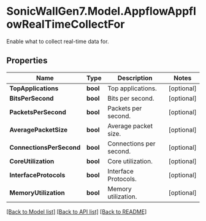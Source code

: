 # SonicWallGen7.Model.AppflowAppflowRealTimeCollectFor
Enable what to collect real-time data for.

## Properties

Name | Type | Description | Notes
------------ | ------------- | ------------- | -------------
**TopApplications** | **bool** | Top applications. | [optional] 
**BitsPerSecond** | **bool** | Bits per second. | [optional] 
**PacketsPerSecond** | **bool** | Packets per second. | [optional] 
**AveragePacketSize** | **bool** | Average packet size. | [optional] 
**ConnectionsPerSecond** | **bool** | Connections per second. | [optional] 
**CoreUtilization** | **bool** | Core utilization. | [optional] 
**InterfaceProtocols** | **bool** | Interface Protocols. | [optional] 
**MemoryUtilization** | **bool** | Memory utilization. | [optional] 

[[Back to Model list]](../README.md#documentation-for-models) [[Back to API list]](../README.md#documentation-for-api-endpoints) [[Back to README]](../README.md)

